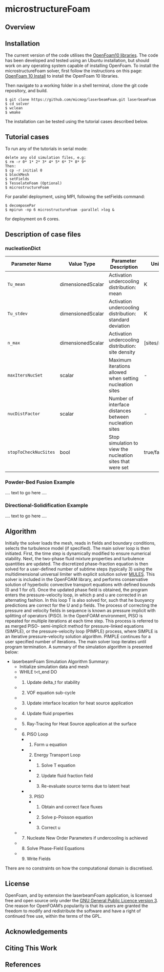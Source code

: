 # microstructureFoam


## Overview

## Installation

The current version of the code utilises the [OpenFoam10 libraries](https://openfoam.org/version/10/). The code has been developed and tested using an Ubuntu installation, but should work on any operating system capable of installing OpenFoam. To install the microstructureFoam solver, first follow the instructions on this page: [OpenFoam 10 Install](https://openfoam.org/download/10-ubuntu/) to install the OpenFoam 10 libraries.



Then navigate to a working folder in a shell terminal, clone the git code repository, and build.

```
$ git clone https://github.com/micmog/laserbeamFoam.git laserbeamFoam
$ cd solver
$ wclean
$ wmake
```
The installation can be tested using the tutorial cases described below.

## Tutorial cases
To run any of the tutorials in serial mode:
```
delete any old simulation files, e.g:
$ rm -r 0* 1* 2* 3* 4* 5* 6* 7* 8* 9*
Then:
$ cp -r initial 0
$ blockMesh
$ setFields
$ TesselateFoam (Optional)
$ microstructureFoam
```
For parallel deployment, using MPI, following the setFields command:
```
$ decomposePar
$ mpirun -np 6 microstructureFoam -parallel >log &
```
for deployment on 6 cores.

## Description of case files
### nucleationDict
| Parameter Name | Value Type | Parameter Description | Unit |
| ------ | ------ | ------ | ------ | 
| `Tu_mean` | dimensionedScalar | Activation undercooling distribution: mean | K |
| `Tu_stdev` | dimensionedScalar | Activation undercooling distribution: standard deviation | K |
| `n_max` | dimensionedScalar| Activation undercooling distribution: site density | [sites/m3] |
| `maxItersNucSet` | scalar | Maximum iterations allowed when setting nucleation sites | - |
| `nucDistFactor` | scalar | Number of interface distances between nucleation sites | - |
| `stopToCheckNucSites` | bool | Stop simulation to view the nucleation sites that were set | true/false |


### Powder-Bed Fusion Example

.... text to go here ....

### Directional-Solidification Example

.... text to go here ....



## Algorithm

Initially the solver loads the mesh, reads in fields and boundary conditions, selects the turbulence model (if specified). The main solver loop is then initiated. First, the time step is
dynamically modified to ensure numerical stability. Next, the two-phase fluid mixture properties and turbulence quantities are updated. The discretized phase-fraction equation is then solved for a user-defined number of subtime steps (typically 3) using the multidimensional universal limiter with explicit solution solver [MULES](https://openfoam.org/release/2-3-0/multiphase/). This solver is included in the OpenFOAM library, and performs conservative solution of hyperbolic convective transport equations with defined bounds (0 and 1 for α1). Once the updated phase field is obtained, the program enters the pressure–velocity loop, in which p and u are corrected in an alternating fashion. In this loop T is also solved for, such that he buoyancy predictions are correct for the U and p fields. The process of correcting the pressure and velocity fields in sequence is known as pressure implicit with splitting of operators (PISO). In the OpenFOAM environment, PISO is repeated for multiple iterations at each time step. This process is referred to as merged PISO- semi-implicit method for pressure-linked equations (SIMPLE), or the pressure-velocity loop (PIMPLE) process, where SIMPLE is an iterative pressure–velocity solution algorithm. PIMPLE continues for a user specified number of iterations. 
The main solver loop iterates until program termination. A summary of the simulation algorithm is presented below:
* laserbeamFoam Simulation Algorithm Summary:
  * Initialize simulation data and mesh 
  * WHILE t<t_end DO
  * 1. Update delta_t for stability
  * 2. VOF equation sub-cycle
  * 3. Update interface location for heat source application
  * 4. Update fluid properties
  * 5. Ray-Tracing for Heat Source application at the surface
  * 6. PISO Loop
    * 1. Form u equation
    * 2. Energy Transport Loop
      * 1. Solve T equation
      * 2. Update fluid fraction field
      * 3. Re-evaluate source terms due to latent heat
    * 3. PISO
        * 1. Obtain and correct face fluxes
        * 2. Solve p-Poisson equation
        * 3. Correct u
  * 7. Nucleate New Order Parameters if undercooling is achieved
  * 8. Solve Phase-Field Equations
  * 9. Write Fields
  
There are no constraints on how the computational domain is discretised.

## License
OpenFoam, and by extension the laserbeamFoam application, is licensed free and open source only under the [GNU General Public Licence version 3](https://www.gnu.org/licenses/gpl-3.0.en.html). One reason for OpenFOAM’s popularity is that its users are granted the freedom to modify and redistribute the software and have a right of continued free use, within the terms of the GPL.

## Acknowledgements


## Citing This Work


## References

